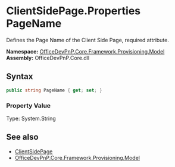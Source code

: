 # ClientSidePage.Properties PageName
 Defines the Page Name of the Client Side Page, required attribute.   

**Namespace:** [OfficeDevPnP.Core.Framework.Provisioning.Model](OfficeDevPnP.Core.Framework.Provisioning.Model.md)  
**Assembly:** OfficeDevPnP.Core.dll  
## Syntax
```C#
public string PageName { get; set; }
```

### Property Value
Type: System.String  

## See also
- [ClientSidePage](OfficeDevPnP.Core.Framework.Provisioning.Model.ClientSidePage.md) 
- [OfficeDevPnP.Core.Framework.Provisioning.Model](OfficeDevPnP.Core.Framework.Provisioning.Model.md) 
